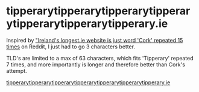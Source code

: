 # tipperarytipperarytipperarytipperarytipperarytipperarytipperary.ie
Inspired by ["Ireland's longest.ie website is just word 'Cork' repeated 15 times](https://www.reddit.com/r/ireland/comments/1ikevd6/irelands_longest_ie_website_is_just_the_word_cork/) on Reddit, I just had to go 3 characters better.

TLD's are limited to a max of 63 characters, which fits 'Tipperary' repeated 7 times, and more importantly is longer and therefore better than Cork's attempt.

[tipperarytipperarytipperarytipperarytipperarytipperarytipperary.ie](https://tipperarytipperarytipperarytipperarytipperarytipperarytipperary.ie)
